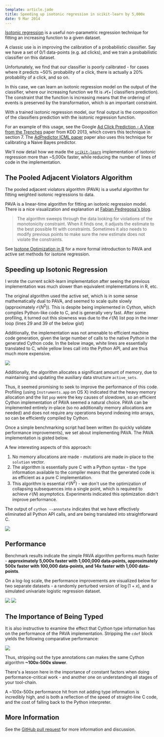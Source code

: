 ```yaml
---
template: article.jade
title: Speeding up isotonic regression in scikit-learn by 5,000x
date: 9 Mar 2014
---
```


[Isotonic regression][] is a useful non-parametric regression
technique for fitting an increasing function to a given dataset.

A classic use is in improving the calibration of a probabilistic
classifier.  Say we have a set of 0/1 data-points (e.g. ad clicks), and
we train a probabilistic classifier on this dataset.

Unfortunately, we find that our classifier is poorly calibrated - for
cases where it predicts ~50% probability of a click, there is actually
a 20% probability of a click, and so on.

In this case, we can learn an isotonic regression model on the output
of the classifier, where our increasing function we fit is $\mathcal{P}(+ \, | \,
\text{classifiers prediction})$.  The constraint that the function is
increasing means that the ordering of events is preserved by the
transformation, which is an important constraint.

With a trained isotonic regression model, our final output is the
composition of the classifiers prediction with the isotonic regression
function.

For an example of this usage, see the Google
[Ad Click Prediction - A View from the Trenches][adclickprediction]
paper from KDD 2013, which covers this technique in section 7. The
[AdPredictor ICML paper][adpredictor] paper also uses this technique
for calibrating a Naive Bayes predictor.

We'll now detail how we made the [`scikit-learn`][scikit-learn]
implementation of isotonic regression more than ~5,000x faster, while
reducing the number of lines of code in the implementation.

## The Pooled Adjacent Violators Algorithm ##

The pooled adjacent violators algorithm (PAVA) is a useful algorithm
for fitting weighted isotonic regressions to data.

PAVA is a linear-time algorithm for fitting an isotonic regression
model. There is a nice visualization and explanation at
[Fabian Pedregosa's blog][fpblog].

> The algorithm sweeps through the data looking for violations of the
> monotonicity constraint. When it finds one, it adjusts the estimate to
> the best possible fit with constraints. Sometimes it also needs to
> modify previous points to make sure the new estimate does not violate
> the constraints.

See [Isotone Optimization in R][] for a more
formal introduction to PAVA and active set methods for isotone regression.

[Isotone Optimization in R]: http://www.jstatsoft.org/v32/i05/paper

## Speeding up Isotonic Regression ##

I wrote the current scikit-learn implementation after seeing the
previous implementation was much slower than equivalent
implementations in R, etc.

The original algorithm used the active set, which is in some sense
mathematically dual to PAVA, and seemed to scale quite slowly
(approximately $\mathcal{O}(N^2)$). This is despite being implemented
in Cython, which compiles Python-like code to C, and is generally very
fast. After some profiling, it turned out this slowness was due to the
$\mathcal{O}(N)$ list pop in the inner loop (lines 29 and 39 of the
below gist)

<script src="https://gist.github.com/ajtulloch/9447845.js"></script>

Additionally, the implementation was not amenable to efficient machine
code generation, given the large number of calls to the native Python
in the generated Cython code.  In the below image, white lines are
essentially translated to C, while yellow lines call into the Python
API, and are thus much more expensive.

![](https://f.cloud.github.com/assets/1121581/2368135/c715541e-a797-11e3-818e-286982071d96.png)

Additionally, the algorithm allocates a significant amount of memory,
due to maintaining and updating the auxiliary data structure
`active_sets`.

Thus, it seemed promising to seek to improve the performance of this
code. Profiling (using `Instruments.app` on OS X) indicated that the
heavy memory allocation and the list `pop` were the key causes of
slowdown, so an efficient Cython implementation of PAVA seemed a
natural choice.  PAVA can be implemented entirely in-place (so no
additionally memory allocations are needed) and does not require any
operations beyond indexing into arrays, so can be efficiently compiled
by Cython.

Once a simple benchmarking script had been written (to quickly
validate performance improvements), we set about implementing PAVA.
The PAVA implementation is gisted below.

<script src="https://gist.github.com/ajtulloch/9447957.js"></script>

A few interesting aspects of this approach:

1. No memory allocations are made - mutations are made in-place to the
`solution` vector.
2. The algorithm is essentially pure C with a Python syntax - the type
information available to the compiler means that the generated code is
as efficient as a pure C implementation.
3. This algorithm is essential $\mathcal{O}(N^2)$ - we don't use the
optimization of collapsing subsequences into a single point, which is
required to achieve $\mathcal{O}(N)$ asymptotics.  Experiments
indicated this optimization didn't improve performance.

The output of `cython --annotate` indicates that we have effectively
eliminated all Python API calls, and are being translated into
straightforward C.

![](https://f.cloud.github.com/assets/1121581/2368157/97ba2770-a798-11e3-8bbb-9693a0f62ffa.png)

Performance
-----------

Benchmark results indicate the simple PAVA algorithm performs much
faster - **approximately 5,000x faster with 1,000,000 data-points,
approximately 500x faster with 100,000 data-points, and 14x faster with
1,000 data-points**.

On a log-log scale, the performance improvements are visualized below
for two separate datasets - a randomly perturbed version of $\log(1 +
x)$, and a simulated univariate logistic regression dataset.

![](https://f.cloud.github.com/assets/1121581/2368112/bb6135a8-a796-11e3-8168-727abed7ec24.png)
![](https://f.cloud.github.com/assets/1121581/2368113/bb7482f2-a796-11e3-8b3d-aeafa802a717.png)

## The Importance of Being Typed ##

It is also instructive to examine the effect that Cython type
information has on the performance of the PAVA implementation.
Stripping the `cdef` block yields the following comparative
performance:

![](https://f.cloud.github.com/assets/1121581/2368114/bb76e7f4-a796-11e3-8adf-ed59295b4026.png)

Thus, stripping out the type annotations can makes the same Cython algorithm
**~100x-500x slower**.

There's a lesson here in the importance of constant factors when doing
performance-critical work - and another one on understanding all
stages of your tool-chain.

A ~100x-500x performance hit from not adding type information is
incredibly high, and is both a reflection of the speed of
straight-line C code, and the cost of falling back to the Python interpreter.

## More Information ##

See the [GitHub pull request][] for more information and discussion.

[GitHub pull request]: https://github.com/scikit-learn/scikit-learn/pull/2944
[fpblog]: http://fa.bianp.net/blog/2013/isotonic-regression/
[adclickprediction]: http://static.googleusercontent.com/media/research.google.com/en//pubs/archive/41159.pdf
[Isotonic regression]: http://en.wikipedia.org/wiki/Isotonic_regression
[adpredictor]: http://research.microsoft.com/pubs/122779/AdPredictor%20ICML%202010%20-%20final.pdf
[scikit-learn]: http://scikit-learn.org/
